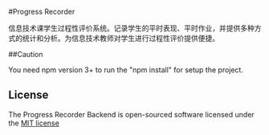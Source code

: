 #Progress Recorder

信息技术课学生过程性评价系统。记录学生的平时表现、平时作业，并提供多种方式的统计和分析。为信息技术教师对学生进行过程性评价提供便捷。

##Caution

You need npm version 3+ to run the "npm install" for setup the project.

## License

The Progress Recorder Backend is open-sourced software licensed under the [MIT license](http://opensource.org/licenses/MIT)